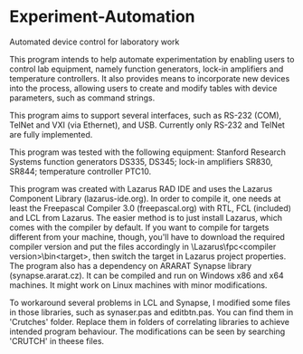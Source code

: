# Experiment-Automation
Automated device control for laboratory work

This program intends to help automate experimentation by enabling users to control lab equipment, 
namely function generators, lock-in amplifiers and temperature controllers. 
It also provides means to incorporate new devices into the process, allowing users to create and modify tables 
with device parameters, such as command strings.

This program aims to support several interfaces, such as RS-232 (COM), TelNet and VXI (via Ethernet), and USB. 
Currently only RS-232 and TelNet are fully implemented.

This program was tested with the following equipment: 
Stanford Research Systems function generators DS335, DS345; 
lock-in amplifiers SR830, SR844;
temperature controller PTC10.


This program was created with Lazarus RAD IDE and uses the Lazarus Component Library (lazarus-ide.org).
In order to compile it, one needs at least the Freepascal Compiler 3.0 (freepascal.org) with RTL, FCL (included) and LCL from Lazarus.
The easier method is to just install Lazarus, which comes with the compiler by default. If you want to compile for targets different 
from your machine, though, you'll have to download the required compiler version and put the files accordingly 
in \Lazarus\fpc\<compiler version>\bin\<target>, then switch the target in Lazarus project properties.
The program also has a dependency on ARARAT Synapse library (synapse.ararat.cz).
It can be compiled and run on Windows x86 and x64 machines. It might work on Linux machines with minor modifications.

To workaround several problems in LCL and Synapse, I modified some files in those libraries, such as synaser.pas and editbtn.pas.
You can find them in 'Crutches' folder. Replace them in folders of correlating libraries to achieve intended program behaviour.
The modifications can be seen by searching 'CRUTCH' in theese files.
